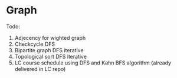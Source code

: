 # Graph

Todo:
1. Adjecency for wighted graph
2. Checkcycle DFS
3. Bipartite graph DFS iterative
4. Topological sort DFS iterative
5. LC course schedule using DFS and Kahn BFS algorithm (already delivered in LC repo)
